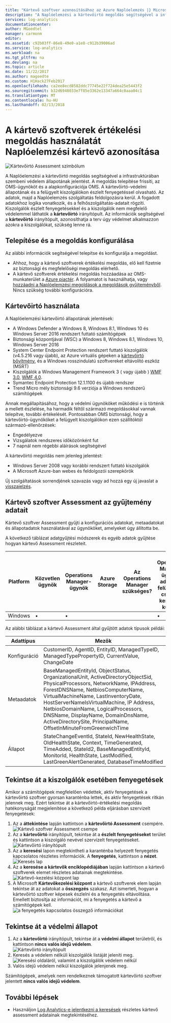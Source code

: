```yaml
---
title: "Kártevő szoftver azonosításához az Azure Naplóelemzés |} Microsoft Docs"
description: "A Naplóelemzési a kártevőirtó megoldás segítségével a infrastruktúrában szembeni védelem állapotának jelentést."
services: log-analytics
documentationcenter: 
author: MGoedtel
manager: carmonm
editor: 
ms.assetid: c92b03ff-86e8-49e0-a1e8-c912b39006ad
ms.service: log-analytics
ms.workload: na
ms.tgt_pltfrm: na
ms.devlang: na
ms.topic: article
ms.date: 11/22/2017
ms.author: magoedte
ms.custom: H1Hack27Feb2017
ms.openlocfilehash: ca2ee8ecd8582ddc77745e22f724dea25e5443f2
ms.sourcegitcommit: b32d6948033e7f85e3362e13347a664c0aaa04c1
ms.translationtype: MT
ms.contentlocale: hu-HU
ms.lasthandoff: 02/13/2018
---
```

# <a name="identify-malware-using-the-malware-assessment-solution-in-log-analytics"></a>A kártevő szoftverek értékelési megoldás használatát Naplóelemzési kártevő azonosítása

![Kártevőirtó Assessment szimbólum](./media/log-analytics-malware/antimalware-assessment-symbol.png)

A Naplóelemzési a kártevőirtó megoldás segítségével a infrastruktúrában szembeni védelem állapotának jelentést. A megoldás telepítése frissíti, az OMS-ügynököt és a alapkonfigurációja OMS. A kártevőirtó-védelmi állapotának és a felügyelt kiszolgálókon észlelt fenyegetéssel olvasható. Az adatok, majd a Naplóelemzés szolgáltatás feldolgozásra kerül. A fogadott adatokhoz logika vonatkozik, és a felhőszolgáltatás-adatait rögzíti. Kiszolgálók észlelt fenyegetésekkel és a kiszolgálók nem megfelelő védelemmel láthatók a **kártevőirtó** irányítópult. Az információk segítségével a **kártevőirtó** irányítópult, azonosíthatja a terv úgy védelmet alkalmazzon azokra a kiszolgálókat, szükség lenne rá.

## <a name="installing-and-configuring-the-solution"></a>Telepítése és a megoldás konfigurálása
Az alábbi információk segítségével telepítse és konfigurálja a megoldást.

* Ahhoz, hogy a kártevő szoftverek értékelési megoldás, elő kell fizetnie az biztonsági és megfelelőségi megoldás elérhető.
* A kártevő szoftverek értékelési megoldás hozzáadása az OMS-munkaterület a [Azure piactér](https://azuremarketplace.microsoft.com/marketplace/apps/Microsoft.AntiMalwareOMS?tab=Overview). A folyamatot is használhatja, vagy [hozzáadni a Naplóelemzési megoldások a megoldások gyűjteményből](log-analytics-add-solutions.md). Nincs szükség további konfigurációra.

## <a name="use-antimalware"></a>Kártevőirtó használata
A Naplóelemzési kártevőirtó állapotának jelentések:

* A Windows Defender a Windows 8, Windows 8.1, Windows 10 és Windows Server 2016 rendszert futtató számítógépek
* Biztonsági központjával (WSC) a Windows 8, Windows 8.1, Windows 10, Windows Server 2016
* System Center Endpoint Protection rendszert futtató kiszolgálók (v4.5.216 vagy újabb), az Azure virtuális gépeken a [kártevőirtó bővítmény](http://go.microsoft.com/fwlink/?linkid=398023), és a Windows rosszindulatú szoftvereket eltávolító eszköz (MSRT)  
* Kiszolgálók a Windows Management Framework 3 &#40; vagy újabb &#41; [WMF 3.0](https://support.microsoft.com/kb/2506143), [WMF 4.0](http://www.microsoft.com/download/details.aspx?id=40855).
* Symantec Endpoint Protection 12.1.1100 és újabb rendszer
* Trend Micro mély biztonsági 9.6 verziója a Windows rendszerű számítógépek

Annak megállapításához, hogy a védelmi ügynököket működési e is történik a mellett észlelése, ha harmadik féltől származó megoldásokkal vannak telepítve, további értékelését. Pontosabban OMS biztonsági, hogy a kártevőirtó-ügynököket a felügyelt kiszolgálókon ezen szállítóktól származó-ellenőrzések:

- Engedélyezve
- Vizsgálatok rendszeres időközönként fut
- 7 napnál nem régebbi aláírások segítségével

A kártevőirtó megoldás nem jelenleg jelentést:

* Windows Server 2008 vagy korábbi rendszert futtató kiszolgálók
* A Microsoft Azure-ban webes és feldolgozói szerepkörök


Új szolgáltatások sorrendjének szavazás vagy ad hozzá egy új javaslat a [visszajelzés](http://feedback.azure.com/forums/267889-azure-operational-insights/category/88093-malware-assessment-solution).

## <a name="malware-assessment-data-collection-details"></a>Kártevő szoftver Assessment az gyűjtemény adatait
Kártevő szoftver Assessment gyűjti a konfigurációs adatokat, metaadatokat és állapotadatok használatával az ügynököket, amelyeket úgy állította be.

A következő táblázat adatgyűjtési módszerek és egyéb adatok gyűjtése hogyan kártevő Assessment részleteit.

| Platform | Közvetlen ügynök | Operations Manager-ügynök | Azure Storage | Az Operations Manager szükséges? | Az Operations Manager ügynök adatait a felügyeleti csoport keresztül küldött | Gyűjtemény gyakorisága |
| --- | --- | --- | --- | --- | --- | --- |
| Windows | &#8226; | &#8226; |  |  | &#8226; |óránként |

Az alábbi táblázat a kártevő Assessment által gyűjtött adatok típusok példái:

| **Adattípus** | **Mezők** |
| --- | --- |
| Konfiguráció |CustomerID, AgentID, EntityID, ManagedTypeID, ManagedTypePropertyID, CurrentValue, ChangeDate |
| Metaadatok |BaseManagedEntityId, ObjectStatus, OrganizationalUnit, ActiveDirectoryObjectSid, PhysicalProcessors, NetworkName, IPAddress, ForestDNSName, NetbiosComputerName, VirtualMachineName, LastInventoryDate, HostServerNameIsVirtualMachine, IP Address, NetbiosDomainName, LogicalProcessors, DNSName, DisplayName, DomainDnsName, ActiveDirectorySite, PrincipalName, OffsetInMinuteFromGreenwichTime |
| Állapot |StateChangeEventId, StateId, NewHealthState, OldHealthState, Context, TimeGenerated, TimeAdded, StateId2, BaseManagedEntityId, MonitorId, HealthState, LastModified, LastGreenAlertGenerated, DatabaseTimeModified |

## <a name="review-threats-for-servers"></a>Tekintse át a kiszolgálók esetében fenyegetések
Amikor a számítógépek megfelelően védettek, aktív fenyegetések a kártevőirtó szoftver gyorsan karanténba lettek, és aktív fenyegetések ritkán jelennek meg. Ezért tekintse át a kártevőirtó-értékelési megoldás hatékonyságát megjelenítése a következő példa eljárásban szervizelt fenyegetések:

1. Az a **áttekintése** lapján kattintson a **kártevőirtó Assessment** csempére.  
    ![Kártevő szoftver Assessment csempe](./media/log-analytics-malware/oms-antimalware01.png)
2. Az a **kártevőirtó** irányítópult, tekintse át a **észlelt fenyegetéseket** terület és kattintson a kiszolgáló nevével szervizelt fenyegetéseket.  
    ![Kártevőirtó irányítópult](./media/log-analytics-malware/oms-antimalware02.png)
3. Az a **keresési** lapon megtekintheti a karanténba helyezett fenyegetés kapcsolatos részletes információk. A **fenyegetés**, kattintson a **nézet**.  
    ![Keresés lap](./media/log-analytics-malware/oms-antimalware03.png)
4. Az a **keresése a kártevők enciklopédiájában** lapján kattintson a kártevő szoftverek elemet részletes adatainak megtekintése.  
    ![Kártevő-kezelési központ lap](./media/log-analytics-malware/oms-antimalware04.png)
5. A Microsoft **Kártevőkezelési központ** a kártevő szoftverek elem lapján tekintse át az adatokat a **összegzés** szakasz. Azt ismerteti, hogyan a kártevőirtó szoftver képesek észlelni és a fenyegetés eltávolítása. Emellett biztosítja az információt, mi a fenyegetés a kártevő a számítógépek kell.  
    ![a fenyegetés kapcsolatos összegző információkat](./media/log-analytics-malware/oms-antimalware05.png)

## <a name="review-protection-status"></a>Tekintse át a védelmi állapot
1. Az a **kártevőirtó** irányítópult, tekintse át a **védelmi állapot** területről, és kattintson **nincs valós idejű védelem**.  
    ![Kártevőirtó irányítópult](./media/log-analytics-malware/oms-antimalware06.png)
2. Keresés a védelem nélküli kiszolgálók listáját jeleníti meg.  
    ![Keresési oldaláról, valamint a kiszolgálók védelem nélkül](./media/log-analytics-malware/oms-antimalware07.png)
3. Valós idejű védelem nélkül kiszolgálók jelenjenek meg.

Számítógépek, amelyek nem rendelkeznek támogatott kártevőirtó szoftver jelentett **nincs valós idejű védelem**.

## <a name="next-steps"></a>További lépések
* Használjon [Log Analytics-e jelentkezni a keresések](log-analytics-log-searches.md) részletes kártevő assessment adatainak megtekintéséhez.
